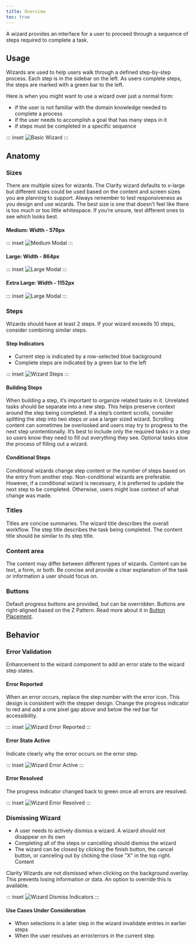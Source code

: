 ```yaml
---
title: Overview
toc: true
---
```


A wizard provides an interface for a user to proceed through a sequence of steps required to complete a task.

## Usage

Wizards are used to help users walk through a defined step-by-step process. Each step is in the sidebar on the left. As users complete steps, the steps are marked with a green bar to the left.

Here is when you might want to use a wizard over just a normal form:

- if the user is not familiar with the domain knowledge needed to complete a process
- if the user needs to accomplish a goal that has many steps in it
- if steps must be completed in a specific sequence

::: inset
![Basic Wizard](./_images/basic.png)
:::

<doc-demo src="/demos/wizard/basic-ng.html" demo="/demos/wizard/basic-css.html"/></doc-demo>

## Anatomy

### Sizes

There are multiple sizes for wizards. The Clarity wizard defaults to x-large but different sizes could be used based on the content and screen sizes you are planning to support. Always remember to test responsiveness as you design and use wizards. The best size is one that doesn’t feel like there is too much or too little whitespace. If you’re unsure, test different ones to see which looks best.

#### Medium: Width - 576px

::: inset
![Medium Modal](./_images/wizard-md.png)
:::

#### Large: Width - 864px

::: inset
![Large Modal](./_images/wizard-lg.png)
:::

#### Extra Large: Width - 1152px

::: inset
![Large Modal](./_images/wizard-xl.png)
:::

### Steps

Wizards should have at least 2 steps. If your wizard exceeds 10 steps, consider combining similar steps.

<div class="clr-row">

<div class="clr-col-6">

#### Step Indicators

- Current step is indicated by a row-selected blue background
- Complete steps are indicated by a green bar to the left

</div>
<div class="clr-col-6">

::: inset
![Wizard Steps](./_images/wizard-steps.png)
:::

</div>
</div>

#### Building Steps

When building a step, it’s important to organize related tasks in it. Unrelated tasks should be separate into a new step. This helps preserve context around the step being completed.
If a step’s content scrolls, consider splitting the step into two steps or use a larger sized wizard. Scrolling content can sometimes be overlooked and users may try to progress to the next step unintentionally.
It’s best to include only the required tasks in a step so users know they need to fill out everything they see. Optional tasks slow the process of filling out a wizard.

#### Conditional Steps

Conditional wizards change step content or the number of steps based on the entry from another step. Non-conditional wizards are preferable. However, if a conditional wizard is necessary, it is preferred to update the next step to be completed. Otherwise, users might lose context of what change was made.

### Titles

Titles are concise summaries. The wizard title describes the overall workflow. The step title describes the task being completed. The content title should be similar to its step title.

### Content area

The content may differ between different types of wizards. Content can be text, a form, or both. Be concise and provide a clear explanation of the task or information a user should focus on.

### Buttons

Default progress buttons are provided, but can be overridden. Buttons are right-aligned based on the Z Pattern. Read more about it in [Button Placement](/components/button/#placement).

## Behavior

### Error Validation

Enhancement to the wizard component to add an error state to the wizard step states.

<div class="clr-row"></div>
<div class="clr-row">

<div class="clr-col-6">

#### Error Reported

When an error occurs, replace the step number with the error icon. This design is consistent with the stepper design. Change the progress indicator to red and add a one pixel gap above and below the red bar for accessibility.

</div>
<div class="clr-col-6">

::: inset
![Wizard Error Reported](./_images/wizard-error-reported.png)
:::

</div>
</div>

<div class="clr-row">

<div class="clr-col-6">

#### Error State Active

Indicate clearly why the error occurs on the error step.

</div>
<div class="clr-col-6">

::: inset
![Wizard Error Active](./_images/wizard-error-active.png)
:::

</div>
</div>

<div class="clr-row">

<div class="clr-col-6">

#### Error Resolved

The progress indicator changed back to green once all errors are resolved.

</div>
<div class="clr-col-6">

::: inset
![Wizard Error Resolved](./_images/wizard-error-resolved.png)
:::

</div>
</div>

### Dismissing Wizard

<div class="clr-row">

<div class="clr-col-6">

- A user needs to actively dismiss a wizard. A wizard should not disappear on its own
- Completing all of the steps or cancelling should dismiss the wizard
- The wizard can be closed by clicking the finish button, the cancel button, or canceling out by clicking the close "X" in the top right.
  Content

<cds-alert-group status="warning" type="default">
<cds-alert>Clarity Wizards are not dismissed when clicking on the background overlay. This prevents losing information or data. An option to override this is available.</cds-alert>
</cds-alert-group>

</div>
<div class="clr-col-6">

::: inset
![Wizard Dismiss Indicators](./_images/wizard-dismissing.png)
:::

</div>
</div>

#### Use Cases Under Consideration

- When selections in a later step in the wizard invalidate entries in earlier steps
- When the user resolves an error/errors in the current step

[//]: #Placement
[//]: #Content
